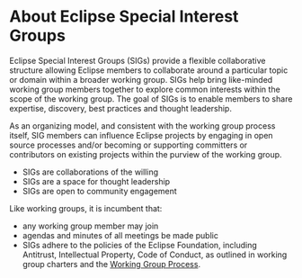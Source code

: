 # About Eclipse Special Interest Groups

Eclipse Special Interest Groups (SIGs) provide a flexible collaborative structure allowing Eclipse members to collaborate around a particular topic or domain within a broader working group. SIGs help bring like-minded working group members together to explore common interests within the scope of the working group. The goal of SIGs is to enable members to share expertise, discovery, best practices and thought leadership.

As an organizing model, and consistent with the working group process itself, SIG members can influence Eclipse projects by engaging in open source processes and/or becoming or supporting committers or contributors on existing projects within the purview of the working group.

* SIGs are collaborations of the willing
* SIGs are a space for thought leadership
* SIGs are open to community engagement

Like working groups, it is incumbent that:

* any working group member may join  
* agendas and minutes of all meetings be made public
* SIGs adhere to the policies of the Eclipse Foundation, including Antitrust, Intellectual Property, Code of Conduct, as outlined in working group charters and the [Working Group Process](https://www.eclipse.org/org/workinggroups/industry_wg_process.php).
